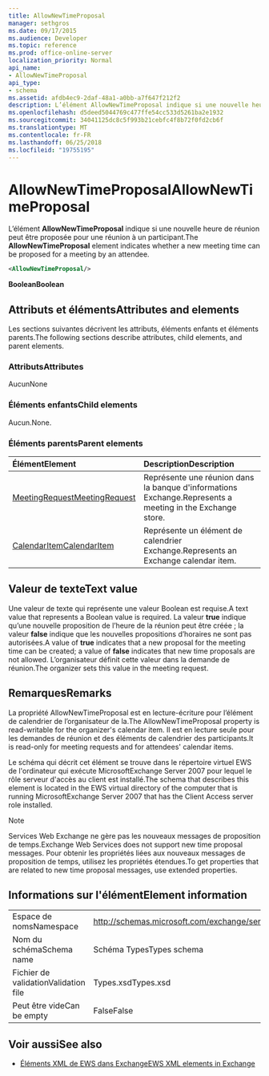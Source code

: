 ```yaml
---
title: AllowNewTimeProposal
manager: sethgros
ms.date: 09/17/2015
ms.audience: Developer
ms.topic: reference
ms.prod: office-online-server
localization_priority: Normal
api_name:
- AllowNewTimeProposal
api_type:
- schema
ms.assetid: afdb4ec9-2daf-48a1-a0bb-a7f647f212f2
description: L’élément AllowNewTimeProposal indique si une nouvelle heure de réunion peut être proposée pour une réunion à un participant.
ms.openlocfilehash: d5deed5044769c477ffe54cc533d5261ba2e1932
ms.sourcegitcommit: 34041125dc8c5f993b21cebfc4f8b72f0fd2cb6f
ms.translationtype: MT
ms.contentlocale: fr-FR
ms.lasthandoff: 06/25/2018
ms.locfileid: "19755195"
---
```

# <a name="allownewtimeproposal"></a><span data-ttu-id="f02e9-103">AllowNewTimeProposal</span><span class="sxs-lookup"><span data-stu-id="f02e9-103">AllowNewTimeProposal</span></span>

<span data-ttu-id="f02e9-104">L’élément **AllowNewTimeProposal** indique si une nouvelle heure de réunion peut être proposée pour une réunion à un participant.</span><span class="sxs-lookup"><span data-stu-id="f02e9-104">The **AllowNewTimeProposal** element indicates whether a new meeting time can be proposed for a meeting by an attendee.</span></span> 
  
```xml
<AllowNewTimeProposal/>
```

 <span data-ttu-id="f02e9-105">**Boolean**</span><span class="sxs-lookup"><span data-stu-id="f02e9-105">**Boolean**</span></span>
## <a name="attributes-and-elements"></a><span data-ttu-id="f02e9-106">Attributs et éléments</span><span class="sxs-lookup"><span data-stu-id="f02e9-106">Attributes and elements</span></span>

<span data-ttu-id="f02e9-107">Les sections suivantes décrivent les attributs, éléments enfants et éléments parents.</span><span class="sxs-lookup"><span data-stu-id="f02e9-107">The following sections describe attributes, child elements, and parent elements.</span></span>
  
### <a name="attributes"></a><span data-ttu-id="f02e9-108">Attributs</span><span class="sxs-lookup"><span data-stu-id="f02e9-108">Attributes</span></span>

<span data-ttu-id="f02e9-109">Aucun</span><span class="sxs-lookup"><span data-stu-id="f02e9-109">None</span></span>
  
### <a name="child-elements"></a><span data-ttu-id="f02e9-110">Éléments enfants</span><span class="sxs-lookup"><span data-stu-id="f02e9-110">Child elements</span></span>

<span data-ttu-id="f02e9-111">Aucun.</span><span class="sxs-lookup"><span data-stu-id="f02e9-111">None.</span></span>
  
### <a name="parent-elements"></a><span data-ttu-id="f02e9-112">Éléments parents</span><span class="sxs-lookup"><span data-stu-id="f02e9-112">Parent elements</span></span>

|<span data-ttu-id="f02e9-113">**Élément**</span><span class="sxs-lookup"><span data-stu-id="f02e9-113">**Element**</span></span>|<span data-ttu-id="f02e9-114">**Description**</span><span class="sxs-lookup"><span data-stu-id="f02e9-114">**Description**</span></span>|
|:-----|:-----|
|[<span data-ttu-id="f02e9-115">MeetingRequest</span><span class="sxs-lookup"><span data-stu-id="f02e9-115">MeetingRequest</span></span>](meetingrequest.md) <br/> |<span data-ttu-id="f02e9-116">Représente une réunion dans la banque d'informations Exchange.</span><span class="sxs-lookup"><span data-stu-id="f02e9-116">Represents a meeting in the Exchange store.</span></span>  <br/> |
|[<span data-ttu-id="f02e9-117">CalendarItem</span><span class="sxs-lookup"><span data-stu-id="f02e9-117">CalendarItem</span></span>](calendaritem.md) <br/> |<span data-ttu-id="f02e9-118">Représente un élément de calendrier Exchange.</span><span class="sxs-lookup"><span data-stu-id="f02e9-118">Represents an Exchange calendar item.</span></span>  <br/> |
   
## <a name="text-value"></a><span data-ttu-id="f02e9-119">Valeur de texte</span><span class="sxs-lookup"><span data-stu-id="f02e9-119">Text value</span></span>

<span data-ttu-id="f02e9-120">Une valeur de texte qui représente une valeur Boolean est requise.</span><span class="sxs-lookup"><span data-stu-id="f02e9-120">A text value that represents a Boolean value is required.</span></span> <span data-ttu-id="f02e9-121">La valeur **true** indique qu’une nouvelle proposition de l’heure de la réunion peut être créée ; la valeur **false** indique que les nouvelles propositions d’horaires ne sont pas autorisées.</span><span class="sxs-lookup"><span data-stu-id="f02e9-121">A value of **true** indicates that a new proposal for the meeting time can be created; a value of **false** indicates that new time proposals are not allowed.</span></span> <span data-ttu-id="f02e9-122">L’organisateur définit cette valeur dans la demande de réunion.</span><span class="sxs-lookup"><span data-stu-id="f02e9-122">The organizer sets this value in the meeting request.</span></span> 
  
## <a name="remarks"></a><span data-ttu-id="f02e9-123">Remarques</span><span class="sxs-lookup"><span data-stu-id="f02e9-123">Remarks</span></span>

<span data-ttu-id="f02e9-124">La propriété AllowNewTimeProposal est en lecture-écriture pour l’élément de calendrier de l’organisateur de la.</span><span class="sxs-lookup"><span data-stu-id="f02e9-124">The AllowNewTimeProposal property is read-writable for the organizer's calendar item.</span></span> <span data-ttu-id="f02e9-125">Il est en lecture seule pour les demandes de réunion et des éléments de calendrier des participants.</span><span class="sxs-lookup"><span data-stu-id="f02e9-125">It is read-only for meeting requests and for attendees' calendar items.</span></span>
  
<span data-ttu-id="f02e9-126">Le schéma qui décrit cet élément se trouve dans le répertoire virtuel EWS de l'ordinateur qui exécute MicrosoftExchange Server 2007 pour lequel le rôle serveur d'accès au client est installé.</span><span class="sxs-lookup"><span data-stu-id="f02e9-126">The schema that describes this element is located in the EWS virtual directory of the computer that is running MicrosoftExchange Server 2007 that has the Client Access server role installed.</span></span>
  
> [!NOTE]
> <span data-ttu-id="f02e9-127">Services Web Exchange ne gère pas les nouveaux messages de proposition de temps.</span><span class="sxs-lookup"><span data-stu-id="f02e9-127">Exchange Web Services does not support new time proposal messages.</span></span> <span data-ttu-id="f02e9-128">Pour obtenir les propriétés liées aux nouveaux messages de proposition de temps, utilisez les propriétés étendues.</span><span class="sxs-lookup"><span data-stu-id="f02e9-128">To get properties that are related to new time proposal messages, use extended properties.</span></span> 
  
## <a name="element-information"></a><span data-ttu-id="f02e9-129">Informations sur l'élément</span><span class="sxs-lookup"><span data-stu-id="f02e9-129">Element information</span></span>

|||
|:-----|:-----|
|<span data-ttu-id="f02e9-130">Espace de noms</span><span class="sxs-lookup"><span data-stu-id="f02e9-130">Namespace</span></span>  <br/> |http://schemas.microsoft.com/exchange/services/2006/types  <br/> |
|<span data-ttu-id="f02e9-131">Nom du schéma</span><span class="sxs-lookup"><span data-stu-id="f02e9-131">Schema name</span></span>  <br/> |<span data-ttu-id="f02e9-132">Schéma Types</span><span class="sxs-lookup"><span data-stu-id="f02e9-132">Types schema</span></span>  <br/> |
|<span data-ttu-id="f02e9-133">Fichier de validation</span><span class="sxs-lookup"><span data-stu-id="f02e9-133">Validation file</span></span>  <br/> |<span data-ttu-id="f02e9-134">Types.xsd</span><span class="sxs-lookup"><span data-stu-id="f02e9-134">Types.xsd</span></span>  <br/> |
|<span data-ttu-id="f02e9-135">Peut être vide</span><span class="sxs-lookup"><span data-stu-id="f02e9-135">Can be empty</span></span>  <br/> |<span data-ttu-id="f02e9-136">False</span><span class="sxs-lookup"><span data-stu-id="f02e9-136">False</span></span>  <br/> |
   
## <a name="see-also"></a><span data-ttu-id="f02e9-137">Voir aussi</span><span class="sxs-lookup"><span data-stu-id="f02e9-137">See also</span></span>

- [<span data-ttu-id="f02e9-138">Éléments XML de EWS dans Exchange</span><span class="sxs-lookup"><span data-stu-id="f02e9-138">EWS XML elements in Exchange</span></span>](ews-xml-elements-in-exchange.md)

